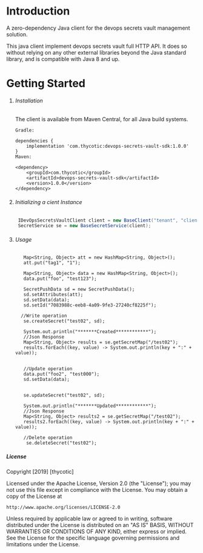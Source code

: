 # Introduction 
A zero-dependency Java client for the devops  secrets vault management solution.

This java client implement devops  secrets vault full HTTP API. It does so without relying on any other external libraries beyond the Java standard library, and is compatible with Java 8 and up.


# Getting Started

1.	###### Installation 
    The client is available from Maven Central, for all Java build systems.
    
    ```
    Gradle:
    
    dependencies {
        implementation 'com.thycotic:devops-secrets-vault-sdk:1.0.0'
    }
    Maven:
    
    <dependency>
        <groupId>com.thycotic</groupId>
        <artifactId>devops-secrets-vault-sdk</artifactId>
        <version>1.0.0</version>
    </dependency>
    ```
    
2.	###### Initializing a cient  Instance

       ```java
        IDevOpsSecretsVaultClient client = new BaseClient("tenant", "clientid", "clientsecret", "domain.com");
        SecretService se = new BaseSecretService(client);
       ```
            
3.	###### Usage 
    ```
       Map<String, Object> att = new HashMap<String, Object>();
       att.put("tag1", "1");
    
       Map<String, Object> data = new HashMap<String, Object>();
       data.put("foo", "test123");
    
       SecretPushData sd = new SecretPushData();
       sd.setAttributes(att);
       sd.setData(data);
       sd.setId("7083988c-eeb8-4a09-9fe3-27240cf8225f");
       
      //Write operation
       se.createSecret("test02", sd);
       
       System.out.println("*******Created************");
       //Json Response 
       Map<String, Object> results = se.getSecretMap("/test02");
       results.forEach((key, value) -> System.out.println(key + ":" + value));

       
       //Update operation 
       data.put("foo2", "test000");
       sd.setData(data);
       
  
       se.updateSecret("test02", sd);
       
       System.out.println("*******Updated************");
       //Json Response 
       Map<String, Object> results2 = se.getSecretMap("/test02");
       results2.forEach((key, value) -> System.out.println(key + ":" + value));

       //Delete operation 
        se.deleteSecret("test02");
    ```

##### License

Copyright [2019] [thycotic]

Licensed under the Apache License, Version 2.0 (the "License");
you may not use this file except in compliance with the License.
You may obtain a copy of the License at

    http://www.apache.org/licenses/LICENSE-2.0

Unless required by applicable law or agreed to in writing, software
distributed under the License is distributed on an "AS IS" BASIS,
WITHOUT WARRANTIES OR CONDITIONS OF ANY KIND, either express or implied.
See the License for the specific language governing permissions and
limitations under the License.

